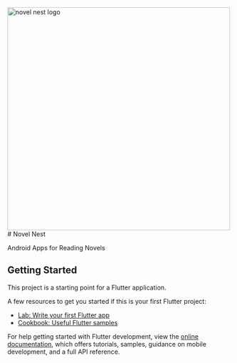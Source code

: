 <img src="https://private-user-images.githubusercontent.com/94697945/362818413-79c2b066-2c4f-4ae3-a550-c20d48b98af6.png" alt="novel nest logo" width="500">
# Novel Nest

Android Apps for Reading Novels

## Getting Started

This project is a starting point for a Flutter application.

A few resources to get you started if this is your first Flutter project:

- [Lab: Write your first Flutter app](https://docs.flutter.dev/get-started/codelab)
- [Cookbook: Useful Flutter samples](https://docs.flutter.dev/cookbook)

For help getting started with Flutter development, view the
[online documentation](https://docs.flutter.dev/), which offers tutorials,
samples, guidance on mobile development, and a full API reference.
